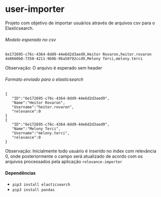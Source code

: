 # user-importer

Projeto com objetivo de importar usuários através de arquivos csv para o Elasticsearch.

###### Modelo esperado no csv
```
6e172695-c76c-4364-8dd9-44e6d2d3aed9,Heitor Rovaron,heitor.rovaron
4e8660b0-7350-4211-9b9b-9ba50792ccd9,Melony Terci,melony.terci
```
Observação: O arquivo é esperado sem header

###### Formato enviado para o elasticsearch
```
{
   "ID":"6e172695-c76c-4364-8dd9-44e6d2d3aed9",
   "Name":"Heitor Rovaron",
   "Username":"heitor.rovaron",
   "relevance":0
}
{
   "ID":"6e172695-c76c-4364-8dd9-44e6d2d3aed9",
   "Name":"Melony Terci",
   "Username":"melony.terci",
   "relevance":0
}
```
Observação: Inicialmente todo usuário é inserido no index com relevância 0, onde posteriormente o campo será atualizado de acordo com os arquivos processados pela aplicação `relevance-importer`

#### Dependências
- `pip3 install elasticsearch`
- `pip3 install pandas`
